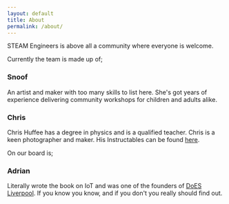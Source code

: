 ```yaml
---
layout: default
title: About
permalink: /about/
---
```


STEAM Engineers is above all a community where everyone is welcome. 

Currently the team is made up of;

### Snoof 

An artist and maker with too many skills to list here. She's got years of experience delivering community workshops for children and adults alike. 

### Chris

Chris Huffee has a degree in physics and is a qualified teacher.  Chris is a keen photographer and maker. His Instructables can be found [here](https://www.instructables.com/member/huffee/).


On our board is;

### Adrian

Literally wrote the book on IoT and was one of the founders of [DoES Liverpool](https://www.doesliverpool.com). If you know you know, and if you don't you really should find out.
